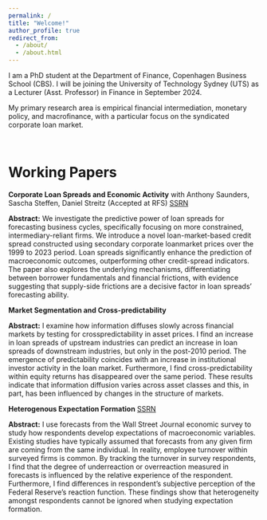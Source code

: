 ```yaml
---
permalink: /
title: "Welcome!"
author_profile: true
redirect_from: 
  - /about/
  - /about.html
---
```


I am a PhD student at the Department of Finance, Copenhagen Business School (CBS). I will be joining the University of Technology Sydney (UTS) as a Lecturer (Asst. Professor) in Finance in September 2024.  

My primary research area is empirical financial intermediation, monetary policy, and macrofinance, with a particular focus on the syndicated corporate loan market. 

<br>


Working Papers
======

**Corporate Loan Spreads and Economic Activity** with Anthony Saunders, Sascha Steffen, Daniel Streitz (Accepted at RFS) [SSRN](https://papers.ssrn.com/sol3/papers.cfm?abstract_id=3717358)  

**Abstract:** We investigate the predictive power of loan spreads for forecasting business cycles, specifically focusing on more constrained, intermediary-reliant firms. We introduce a novel loan-market-based credit spread constructed using secondary corporate loanmarket prices over the 1999 to 2023 period. Loan spreads significantly enhance the prediction of macroeconomic outcomes, outperforming other credit-spread indicators. The paper also explores the underlying mechanisms, differentiating between borrower fundamentals and financial frictions, with evidence suggesting that supply-side frictions are a decisive factor in loan spreads’ forecasting ability.



**Market Segmentation and Cross-predictability**  

**Abstract:** I examine how information diffuses slowly across financial markets by testing for crosspredictability in asset prices. I find an increase in loan spreads of upstream industries can predict an increase in loan spreads of downstream industries, but only in the post-2010 period. The emergence of predictability coincides with an increase in institutional investor activity in the loan market. Furthermore, I find cross-predictability within equity returns has disappeared over the same period. These results indicate that information diffusion varies across asset classes and this, in part, has been influenced by changes in the structure of markets.


**Heterogenous Expectation Formation** [SSRN](https://papers.ssrn.com/sol3/papers.cfm?abstract_id=4729915)  

**Abstract:** I use forecasts from the Wall Street Journal economic survey to study how respondents develop expectations of macroeconomic variables. Existing studies have typically assumed that forecasts from any given firm are coming from the same individual. In reality, employee turnover within surveyed firms is common. By tracking the turnover in survey respondents, I find that the degree of underreaction or overreaction measured in forecasts is influenced by the relative experience of the respondent. Furthermore, I find differences in respondent’s subjective perception of the Federal Reserve’s reaction function. These findings show that heterogeneity amongst respondents cannot be ignored when studying expectation formation.


